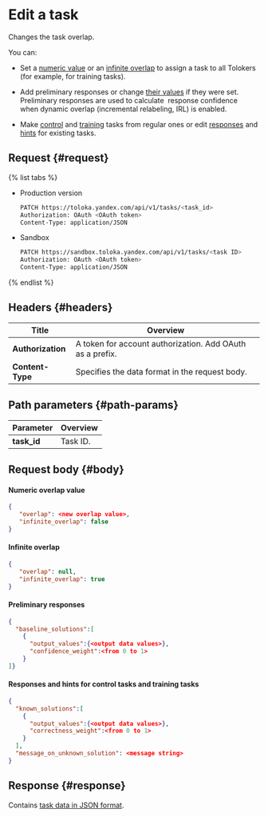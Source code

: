 # Edit a task

Changes the task overlap.

You can:
- Set a [numeric value](create-task.md#overlap) or an [infinite overlap](create-task.md#infinite) to assign a task to all Tolokers (for example, for training tasks).
- Add preliminary responses or change [their values](create-task.md#baseline) if they were set.
    Preliminary responses are used to calculate  response confidence when dynamic overlap (incremental relabeling, IRL) is enabled.

- Make [control](./glossary.md#control) and [training](./glossary.md#training-tasks) tasks from regular ones or edit [responses](create-task.md#known) and [hints](create-task.md#message) for existing tasks.

## Request {#request}

{% list tabs %}

- Production version

  ```bash
  PATCH https://toloka.yandex.com/api/v1/tasks/<task_id>
  Authorization: OAuth <OAuth token>
  Content-Type: application/JSON
  ```

- Sandbox

  ```bash
  PATCH https://sandbox.toloka.yandex.com/api/v1/tasks/<task ID>
  Authorization: OAuth <OAuth token>
  Content-Type: application/JSON
  ```

{% endlist %}

## Headers {#headers}

Title | Overview
----- | -----
**Authorization** | A token for account authorization. Add OAuth as a prefix.
**Content-Type** | Specifies the data format in the request body.


## Path parameters {#path-params}

Parameter | Overview
----- | -----
**task_id** | Task ID.


## Request body {#body}

#### Numeric overlap value

```json
{
   "overlap": <new overlap value>,
   "infinite_overlap": false
}
```

#### Infinite overlap

```json
{
   "overlap": null,
   "infinite_overlap": true
}
```

#### Preliminary responses

```json
{
  "baseline_solutions":[
    {
      "output_values":{<output data values>},
      "confidence_weight":<from 0 to 1>
    }
]}
```

#### Responses and hints for control tasks and training tasks

```json
{
  "known_solutions":[
    {
      "output_values":{<output data values>},
      "correctness_weight":<from 0 to 1>
    }
  ],
  "message_on_unknown_solution": <message string>
}
```

## Response {#response}

Contains [task data in JSON format](create-task.md#body).
